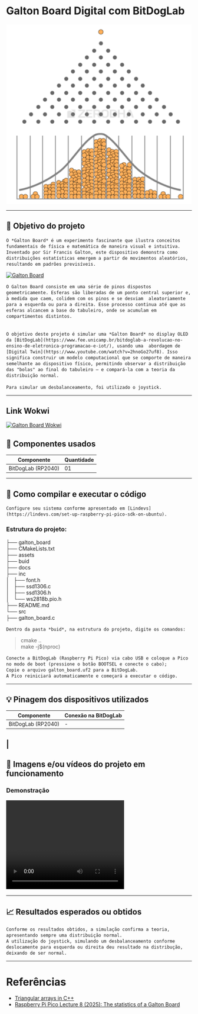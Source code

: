 # Galton Board Digital com BitDogLab
[<center><img src="/projetos/galton_board/assets/gb.png"></center>](https://zerodha.com/varsity/chapter/volatility-normal-distribution/)   

---
## :dart: Objetivo do projeto
    O *Galton Board* é um experimento fascinante que ilustra conceitos fundamentais de física e matemática de maneira visual e intuitiva. Inventado por Sir Francis Galton, este dispositivo demonstra como distribuições estatísticas emergem a partir de movimentos aleatórios, resultando em padrões previsíveis.    

[![Galton Board](https://img.youtube.com/vi/VlX2TW8eBO0/hqdefault.jpg)](https://youtu.be/VlX2TW8eBO0 "Galton Board") 


    O Galton Board consiste em uma série de pinos dispostos geometricamente. Esferas são liberadas de um ponto central superior e, à medida que caem, colidem com os pinos e se desviam  aleatoriamente para a esquerda ou para a direita. Esse processo continua até que as esferas alcancem a base do tabuleiro, onde se acumulam em compartimentos distintos.    


    O objetivo deste projeto é simular uma *Galton Board* no display OLED da [BitDogLab](https://www.fee.unicamp.br/bitdoglab-a-revolucao-no-ensino-de-eletronica-programacao-e-iot/), usando uma  abordagem de [Digital Twin](https://www.youtube.com/watch?v=2hnoGo27uf8). Isso significa construir um modelo computacional que se comporte de maneira semelhante ao dispositivo físico, permitindo observar a distribuição das "bolas" ao final do tabuleiro — e compará-la com a teoria da distribuição normal.   

    Para simular um desbalanceamento, foi utilizado o joystick.

---
## Link Wokwi
[![Galton Board Wokwi]("/projetos/galton_board/assets/normal.png")](https://wokwi.com/projects/430160171556376577 "Galton Board Wokwi") 

## :wrench: Componentes usados 
| Componente            | Quantidade    |
|-----------------------|---------------|
| BitDogLab (RP2040)    | 01            |
---

## :floppy_disk: Como compilar e executar o código   
    Configure seu sistema conforme apresentado em [Lindevs](https://lindevs.com/set-up-raspberry-pi-pico-sdk-on-ubuntu).  

### Estrutura do projeto:    
├── galton_board     
    ├── CMakeLists.txt  
    ├── assets       
    ├── buid   
    ├── docs   
    ├── inc   
    │   ├── font.h   
    │   ├── ssd1306.c   
    │   ├── ssd1306.h   
    │   └── ws2818b.pio.h   
    ├── README.md   
    └── src   
        ├── galton_board.c   

    Dentro da pasta *buid*, na estrutura do projeto, digite os comandos:   
> cmake ..   
> make -j$(nproc)    

    Conecte a BitDogLab (Raspberry Pi Pico) via cabo USB e coloque a Pico no modo de boot (pressione o botão BOOTSEL e conecte o cabo);   
    Copie o arquivo galton_board.uf2 para a BitDogLab.   
    A Pico reiniciará automaticamente e começará a executar o código.   
---

## :bulb: Pinagem dos dispositivos utilizados    

| Componente            | Conexão na BitDogLab      |
|-----------------------|---------------------------|
| BitDogLab (RP2040)    | -                         |
| 
---


## :movie_camera: Imagens e/ou vídeos do projeto em funcionamento

### Demonstração

<video width="320" height="240" controls>
  <source src="/projetos/galton_board/assets/GaltonBoard.mp4" type="video/mp4">
</video>

---
## :chart_with_upwards_trend: Resultados esperados ou obtidos     

    Conforme os resultados obtidos, a simulação confirma a teoria, apresentando sempre uma distribuição normal.  
    A utilização do joystick, simulando um desbalanceamento conforme deslocamente para esquerda ou direita deu resultado na distribução, deixando de ser normal.

---

# Referências
- [Triangular arrays in C++](https://learningdaily.dev/triangular-array-in-c-6cd9e23a4715)  
- [Raspberry Pi Pico Lecture 8 (2025): The statistics of a Galton Board](https://youtu.be/WMtEcMYWMq8?si=RMvh16KLScaHHHNR)

